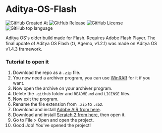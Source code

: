 # Aditya-OS-Flash

<img alt="GitHub Created At" src="https://img.shields.io/github/created-at/AdityaOS/Aditya-OS-Flash?color=%238a2be2"> <img alt="GitHub Release" src="https://img.shields.io/github/v/release/AdityaOS/Aditya-OS-Flash?color=%23a9e43a"> <img alt="GitHub License" src="https://img.shields.io/github/license/AdityaOS/Aditya-OS-Flash?color=blue"> <img alt="GitHub top language" src="https://img.shields.io/badge/engine-Scratch 2-orange">

Aditya OS's older build made for Flash. Requires Adobe Flash Player. The final update of Aditya OS Flash (℧, Agemo, v1.2.1) was made on Aditya OS v1.4.3 framework.

### Tutorial to open it

1. Download the repo as a `.zip` file.
2. You now need a archiver program, you can use [WinRAR](https://www.win-rar.com/start.html?&L=0) for it if you want.
3. Now open the archive on your archiver program.
4. Delete the `.github` folder and `README.md` and `LICENSE` files.
5. Now exit the program.
6. Rename the file extension from `.zip` to `.sb2`.
7. Download and install [Adobe AIR from here](https://airsdk.harman.com/runtime).
8. Download and install [Scratch 2 from here](https://scratch.mit.edu/download/scratch2), then open it.
9. Go to File > Open and open the project.
10. Good Job! You've opened the project!
